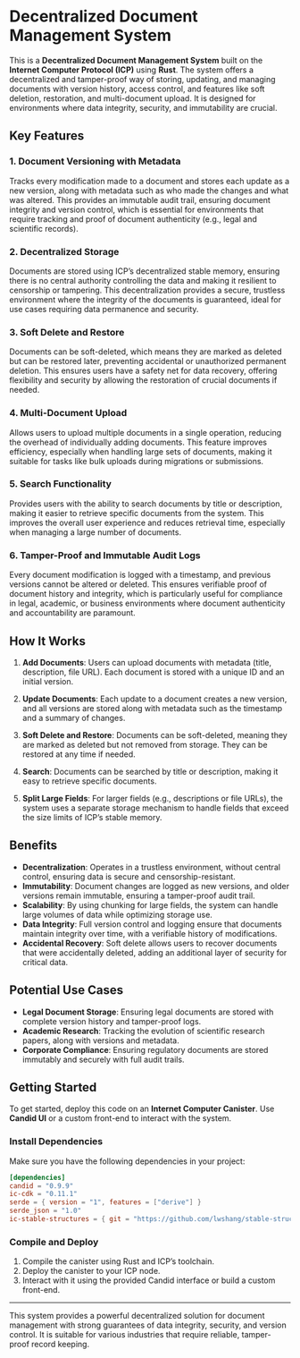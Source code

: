 
# Decentralized Document Management System

This is a **Decentralized Document Management System** built on the **Internet Computer Protocol (ICP)** using **Rust**. The system offers a decentralized and tamper-proof way of storing, updating, and managing documents with version history, access control, and features like soft deletion, restoration, and multi-document upload. It is designed for environments where data integrity, security, and immutability are crucial.

## Key Features

### 1. **Document Versioning with Metadata**
   Tracks every modification made to a document and stores each update as a new version, along with metadata such as who made the changes and what was altered. This provides an immutable audit trail, ensuring document integrity and version control, which is essential for environments that require tracking and proof of document authenticity (e.g., legal and scientific records).

### 2. **Decentralized Storage**
   Documents are stored using ICP’s decentralized stable memory, ensuring there is no central authority controlling the data and making it resilient to censorship or tampering. This decentralization provides a secure, trustless environment where the integrity of the documents is guaranteed, ideal for use cases requiring data permanence and security.

### 3. **Soft Delete and Restore**
   Documents can be soft-deleted, which means they are marked as deleted but can be restored later, preventing accidental or unauthorized permanent deletion. This ensures users have a safety net for data recovery, offering flexibility and security by allowing the restoration of crucial documents if needed.

### 4. **Multi-Document Upload**
   Allows users to upload multiple documents in a single operation, reducing the overhead of individually adding documents. This feature improves efficiency, especially when handling large sets of documents, making it suitable for tasks like bulk uploads during migrations or submissions.

### 5. **Search Functionality**
   Provides users with the ability to search documents by title or description, making it easier to retrieve specific documents from the system. This improves the overall user experience and reduces retrieval time, especially when managing a large number of documents.

### 6. **Tamper-Proof and Immutable Audit Logs**
   Every document modification is logged with a timestamp, and previous versions cannot be altered or deleted. This ensures verifiable proof of document history and integrity, which is particularly useful for compliance in legal, academic, or business environments where document authenticity and accountability are paramount.

## How It Works

1. **Add Documents**: Users can upload documents with metadata (title, description, file URL). Each document is stored with a unique ID and an initial version.
   
2. **Update Documents**: Each update to a document creates a new version, and all versions are stored along with metadata such as the timestamp and a summary of changes.

3. **Soft Delete and Restore**: Documents can be soft-deleted, meaning they are marked as deleted but not removed from storage. They can be restored at any time if needed.

4. **Search**: Documents can be searched by title or description, making it easy to retrieve specific documents.

5. **Split Large Fields**: For larger fields (e.g., descriptions or file URLs), the system uses a separate storage mechanism to handle fields that exceed the size limits of ICP’s stable memory.

## Benefits

- **Decentralization**: Operates in a trustless environment, without central control, ensuring data is secure and censorship-resistant.
- **Immutability**: Document changes are logged as new versions, and older versions remain immutable, ensuring a tamper-proof audit trail.
- **Scalability**: By using chunking for large fields, the system can handle large volumes of data while optimizing storage use.
- **Data Integrity**: Full version control and logging ensure that documents maintain integrity over time, with a verifiable history of modifications.
- **Accidental Recovery**: Soft delete allows users to recover documents that were accidentally deleted, adding an additional layer of security for critical data.

## Potential Use Cases

- **Legal Document Storage**: Ensuring legal documents are stored with complete version history and tamper-proof logs.
- **Academic Research**: Tracking the evolution of scientific research papers, along with versions and metadata.
- **Corporate Compliance**: Ensuring regulatory documents are stored immutably and securely with full audit trails.

## Getting Started

To get started, deploy this code on an **Internet Computer Canister**. Use **Candid UI** or a custom front-end to interact with the system.

### Install Dependencies

Make sure you have the following dependencies in your project:

```toml
[dependencies]
candid = "0.9.9"
ic-cdk = "0.11.1"
serde = { version = "1", features = ["derive"] }
serde_json = "1.0"
ic-stable-structures = { git = "https://github.com/lwshang/stable-structures.git", branch = "lwshang/update_cdk"}
```

### Compile and Deploy

1. Compile the canister using Rust and ICP’s toolchain.
2. Deploy the canister to your ICP node.
3. Interact with it using the provided Candid interface or build a custom front-end.

---

This system provides a powerful decentralized solution for document management with strong guarantees of data integrity, security, and version control. It is suitable for various industries that require reliable, tamper-proof record keeping.
